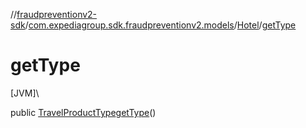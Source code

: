 //[fraudpreventionv2-sdk](../../../index.md)/[com.expediagroup.sdk.fraudpreventionv2.models](../index.md)/[Hotel](index.md)/[getType](get-type.md)

# getType

[JVM]\

public [TravelProductType](../-travel-product-type/index.md)[getType](get-type.md)()
